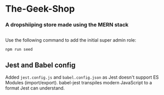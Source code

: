 # The-Geek-Shop

### A dropshiiping store made using the MERN stack

##

Use the following command to add the initial super admin role:

```bash
npm run seed
```

## Jest and Babel config

Added `jest.config.js` and `babel.config.json` as Jest doesn't support ES Modules (import/export). babel-jest transpiles modern JavaScript to a format Jest can understand.


